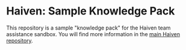 # Haiven: Sample Knowledge Pack

This repository is a sample "knowledge pack" for the Haiven team assistance sandbox. You will find more information in the [main Haiven repository](https://github.com/tw-haiven/haiven).
